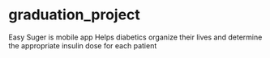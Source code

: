 # graduation_project
Easy Suger is mobile app Helps diabetics organize their lives and determine the appropriate insulin dose for each patient
